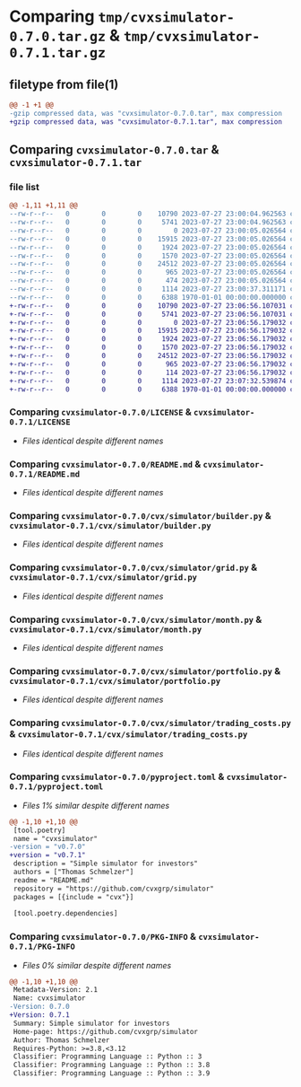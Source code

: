 # Comparing `tmp/cvxsimulator-0.7.0.tar.gz` & `tmp/cvxsimulator-0.7.1.tar.gz`

## filetype from file(1)

```diff
@@ -1 +1 @@
-gzip compressed data, was "cvxsimulator-0.7.0.tar", max compression
+gzip compressed data, was "cvxsimulator-0.7.1.tar", max compression
```

## Comparing `cvxsimulator-0.7.0.tar` & `cvxsimulator-0.7.1.tar`

### file list

```diff
@@ -1,11 +1,11 @@
--rw-r--r--   0        0        0    10790 2023-07-27 23:00:04.962563 cvxsimulator-0.7.0/LICENSE
--rw-r--r--   0        0        0     5741 2023-07-27 23:00:04.962563 cvxsimulator-0.7.0/README.md
--rw-r--r--   0        0        0        0 2023-07-27 23:00:05.026564 cvxsimulator-0.7.0/cvx/simulator/__init__.py
--rw-r--r--   0        0        0    15915 2023-07-27 23:00:05.026564 cvxsimulator-0.7.0/cvx/simulator/builder.py
--rw-r--r--   0        0        0     1924 2023-07-27 23:00:05.026564 cvxsimulator-0.7.0/cvx/simulator/grid.py
--rw-r--r--   0        0        0     1570 2023-07-27 23:00:05.026564 cvxsimulator-0.7.0/cvx/simulator/month.py
--rw-r--r--   0        0        0    24512 2023-07-27 23:00:05.026564 cvxsimulator-0.7.0/cvx/simulator/portfolio.py
--rw-r--r--   0        0        0      965 2023-07-27 23:00:05.026564 cvxsimulator-0.7.0/cvx/simulator/trading_costs.py
--rw-r--r--   0        0        0      474 2023-07-27 23:00:05.026564 cvxsimulator-0.7.0/cvx/simulator/types.py
--rw-r--r--   0        0        0     1114 2023-07-27 23:00:37.311171 cvxsimulator-0.7.0/pyproject.toml
--rw-r--r--   0        0        0     6388 1970-01-01 00:00:00.000000 cvxsimulator-0.7.0/PKG-INFO
+-rw-r--r--   0        0        0    10790 2023-07-27 23:06:56.107031 cvxsimulator-0.7.1/LICENSE
+-rw-r--r--   0        0        0     5741 2023-07-27 23:06:56.107031 cvxsimulator-0.7.1/README.md
+-rw-r--r--   0        0        0        0 2023-07-27 23:06:56.179032 cvxsimulator-0.7.1/cvx/simulator/__init__.py
+-rw-r--r--   0        0        0    15915 2023-07-27 23:06:56.179032 cvxsimulator-0.7.1/cvx/simulator/builder.py
+-rw-r--r--   0        0        0     1924 2023-07-27 23:06:56.179032 cvxsimulator-0.7.1/cvx/simulator/grid.py
+-rw-r--r--   0        0        0     1570 2023-07-27 23:06:56.179032 cvxsimulator-0.7.1/cvx/simulator/month.py
+-rw-r--r--   0        0        0    24512 2023-07-27 23:06:56.179032 cvxsimulator-0.7.1/cvx/simulator/portfolio.py
+-rw-r--r--   0        0        0      965 2023-07-27 23:06:56.179032 cvxsimulator-0.7.1/cvx/simulator/trading_costs.py
+-rw-r--r--   0        0        0      114 2023-07-27 23:06:56.179032 cvxsimulator-0.7.1/cvx/simulator/types.py
+-rw-r--r--   0        0        0     1114 2023-07-27 23:07:32.539874 cvxsimulator-0.7.1/pyproject.toml
+-rw-r--r--   0        0        0     6388 1970-01-01 00:00:00.000000 cvxsimulator-0.7.1/PKG-INFO
```

### Comparing `cvxsimulator-0.7.0/LICENSE` & `cvxsimulator-0.7.1/LICENSE`

 * *Files identical despite different names*

### Comparing `cvxsimulator-0.7.0/README.md` & `cvxsimulator-0.7.1/README.md`

 * *Files identical despite different names*

### Comparing `cvxsimulator-0.7.0/cvx/simulator/builder.py` & `cvxsimulator-0.7.1/cvx/simulator/builder.py`

 * *Files identical despite different names*

### Comparing `cvxsimulator-0.7.0/cvx/simulator/grid.py` & `cvxsimulator-0.7.1/cvx/simulator/grid.py`

 * *Files identical despite different names*

### Comparing `cvxsimulator-0.7.0/cvx/simulator/month.py` & `cvxsimulator-0.7.1/cvx/simulator/month.py`

 * *Files identical despite different names*

### Comparing `cvxsimulator-0.7.0/cvx/simulator/portfolio.py` & `cvxsimulator-0.7.1/cvx/simulator/portfolio.py`

 * *Files identical despite different names*

### Comparing `cvxsimulator-0.7.0/cvx/simulator/trading_costs.py` & `cvxsimulator-0.7.1/cvx/simulator/trading_costs.py`

 * *Files identical despite different names*

### Comparing `cvxsimulator-0.7.0/pyproject.toml` & `cvxsimulator-0.7.1/pyproject.toml`

 * *Files 1% similar despite different names*

```diff
@@ -1,10 +1,10 @@
 [tool.poetry]
 name = "cvxsimulator"
-version = "v0.7.0"
+version = "v0.7.1"
 description = "Simple simulator for investors"
 authors = ["Thomas Schmelzer"]
 readme = "README.md"
 repository = "https://github.com/cvxgrp/simulator"
 packages = [{include = "cvx"}]
 
 [tool.poetry.dependencies]
```

### Comparing `cvxsimulator-0.7.0/PKG-INFO` & `cvxsimulator-0.7.1/PKG-INFO`

 * *Files 0% similar despite different names*

```diff
@@ -1,10 +1,10 @@
 Metadata-Version: 2.1
 Name: cvxsimulator
-Version: 0.7.0
+Version: 0.7.1
 Summary: Simple simulator for investors
 Home-page: https://github.com/cvxgrp/simulator
 Author: Thomas Schmelzer
 Requires-Python: >=3.8,<3.12
 Classifier: Programming Language :: Python :: 3
 Classifier: Programming Language :: Python :: 3.8
 Classifier: Programming Language :: Python :: 3.9
```

